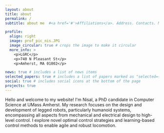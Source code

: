 ```yaml
---
layout: about
title: about
permalink: /
subtitle: about me  #<a href='#'>Affiliations</a>. Address. Contacts. Motto. Etc.

profile:
  align: right
  image: prof_pic_nis.JPG
  image_circular: true # crops the image to make it circular
  more_info: >
    <p>LGRC</p>
    <p>740 N Pleasant St</p>
    <p>Amherst, MA 01002</p>

news: true # includes a list of news items
selected_papers: true # includes a list of papers marked as "selected={true}"
social: true # includes social icons at the bottom of the page
projects: true
---
```


Hello and welcome to my website! I'm Nisal, a PhD candidate in Computer Science at UMass Amherst. My research focuses on the design and development of legged robots, particularly humanoid systems, encompassing all aspects from mechanical and electrical design to high-level control. I explore novel optimal control strategies and learning-based control methods to enable agile and robust locomotion.

<!-- {% include projects.html title="Highlighted Projects" source="_projects" filter="selected" limit=3 %} -->


<!-- Write your biography here. Tell the world about yourself. Link to your favorite [subreddit](http://reddit.com). You can put a picture in, too. The code is already in, just name your picture `prof_pic.jpg` and put it in the `img/` folder.

Put your address / P.O. box / other info right below your picture. You can also disable any of these elements by editing `profile` property of the YAML header of your `_pages/about.md`. Edit `_bibliography/papers.bib` and Jekyll will render your [publications page](/al-folio/publications/) automatically.

Link to your social media connections, too. This theme is set up to use [Font Awesome icons](https://fontawesome.com/) and [Academicons](https://jpswalsh.github.io/academicons/), like the ones below. Add your Facebook, Twitter, LinkedIn, Google Scholar, or just disable all of them. -->
